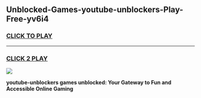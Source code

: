 
## Unblocked-Games-youtube-unblockers-Play-Free-yv6i4
<h3>
<a href="https://premium76.site?title=youtube-unblockers&ref=18A1">CLICK TO PLAY</a></h3>
<hr>

<h3>
<a href="https://premium76.site?title=youtube-unblockers&ref=18A1">CLICK 2 PLAY</a>
  
</h3>

<a href="https://premium76.site?title=youtube-unblockers&ref=18A1"><img src="https://clearcache.store/games.png"></a>


**youtube-unblockers games unblocked: Your Gateway to Fun and Accessible Online Gaming**
